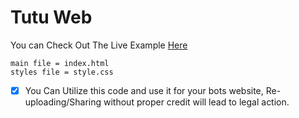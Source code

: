 # Tutu Web 

You can Check Out The Live Example <a href="https://tutubot.netlify.app">Here</a>

```
main file = index.html
styles file = style.css
```

- [x] You Can Utilize this code and use it for your bots website, Re-uploading/Sharing without proper credit will lead to legal action.
